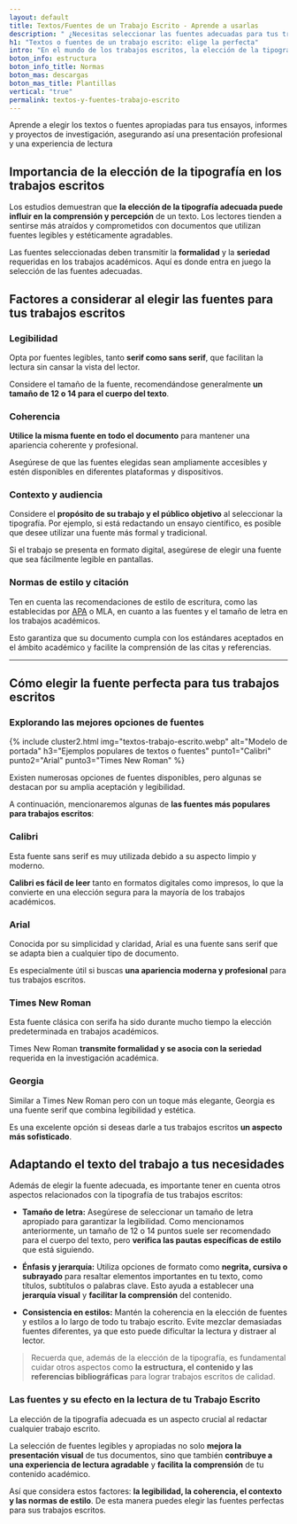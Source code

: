 ```yaml
---
layout: default
title: Textos/Fuentes de un Trabajo Escrito - Aprende a usarlas
description: " ¿Necesitas seleccionar las fuentes adecuadas para tus trabajos escritos? Al elegir la tipografía perfecta, destacará la calidad de tus textos académicos."
h1: "Textos o fuentes de un trabajo escrito: elige la perfecta"
intro: "En el mundo de los trabajos escritos, la elección de la tipografía adecuada juega un papel fundamental en la presentación y legibilidad de tus documentos."
boton_info: estructura
boton_info_title: Normas
boton_mas: descargas
boton_mas_title: Plantillas
vertical: "true"
permalink: textos-y-fuentes-trabajo-escrito
---
```

Aprende a elegir los textos o fuentes apropiadas para tus ensayos, informes y proyectos de investigación, asegurando así una presentación profesional y una experiencia de lectura

## Importancia de la elección de la tipografía en los trabajos escritos

Los estudios demuestran que **la elección de la tipografía adecuada puede influir en la comprensión y percepción** de un texto. Los lectores tienden a sentirse más atraídos y comprometidos con documentos que utilizan fuentes legibles y estéticamente agradables.

Las fuentes seleccionadas deben transmitir la **formalidad** y la **seriedad** requeridas en los trabajos académicos. Aquí es donde entra en juego la selección de las fuentes adecuadas.

## Factores a considerar al elegir las fuentes para tus trabajos escritos

### Legibilidad

Opta por fuentes legibles, tanto **serif como sans serif**, que facilitan la lectura sin cansar la vista del lector.

Considere el tamaño de la fuente, recomendándose generalmente **un tamaño de 12 o 14 para el cuerpo del texto**.

### Coherencia

**Utilice la misma fuente en todo el documento** para mantener una apariencia coherente y profesional.

Asegúrese de que las fuentes elegidas sean ampliamente accesibles y estén disponibles en diferentes plataformas y dispositivos.

### Contexto y audiencia

Considere el **propósito de su trabajo y el público objetivo** al seleccionar la tipografía. Por ejemplo, si está redactando un ensayo científico, es posible que desee utilizar una fuente más formal y tradicional.

Si el trabajo se presenta en formato digital, asegúrese de elegir una fuente que sea fácilmente legible en pantallas.

### Normas de estilo y citación

Ten en cuenta las recomendaciones de estilo de escritura, como las establecidas por [APA]({{'normas-apa'|relative_url}} "Normas APA") o MLA, en cuanto a las fuentes y el tamaño de letra en los trabajos académicos.

Esto garantiza que su documento cumpla con los estándares aceptados en el ámbito académico y facilite la comprensión de las citas y referencias.

----

## Cómo elegir la fuente perfecta para tus trabajos escritos

### Explorando las mejores opciones de fuentes

{% include cluster2.html img="textos-trabajo-escrito.webp" alt="Modelo de portada" h3="Ejemplos populares de textos o fuentes" punto1="Calibri" punto2="Arial" punto3="Times New Roman" %}

Existen numerosas opciones de fuentes disponibles, pero algunas se destacan por su amplia aceptación y legibilidad.

A continuación, mencionaremos algunas de **las fuentes más populares para trabajos escritos**:

### Calibri

Esta fuente sans serif es muy utilizada debido a su aspecto limpio y moderno.

**Calibri es fácil de leer** tanto en formatos digitales como impresos, lo que la convierte en una elección segura para la mayoría de los trabajos académicos.

### Arial

Conocida por su simplicidad y claridad, Arial es una fuente sans serif que se adapta bien a cualquier tipo de documento.

Es especialmente útil si buscas **una apariencia moderna y profesional** para tus trabajos escritos.

### Times New Roman

Esta fuente clásica con serifa ha sido durante mucho tiempo la elección predeterminada en trabajos académicos.

Times New Roman **transmite formalidad y se asocia con la seriedad** requerida en la investigación académica.

### Georgia

Similar a Times New Roman pero con un toque más elegante, Georgia es una fuente serif que combina legibilidad y estética.

Es una excelente opción si deseas darle a tus trabajos escritos **un aspecto más sofisticado**.

## Adaptando el texto del trabajo a tus necesidades

Además de elegir la fuente adecuada, es importante tener en cuenta otros aspectos relacionados con la tipografía de tus trabajos escritos:

* **Tamaño de letra:** Asegúrese de seleccionar un tamaño de letra apropiado para garantizar la legibilidad. Como mencionamos anteriormente, un tamaño de 12 o 14 puntos suele ser recomendado para el cuerpo del texto, pero **verifica las pautas específicas de estilo** que está siguiendo.

* **Énfasis y jerarquía:** Utiliza opciones de formato como **negrita, cursiva o subrayado** para resaltar elementos importantes en tu texto, como títulos, subtítulos o palabras clave. Esto ayuda a establecer una **jerarquía visual** y **facilitar la comprensión** del contenido.

* **Consistencia en estilos:** Mantén la coherencia en la elección de fuentes y estilos a lo largo de todo tu trabajo escrito. Evite mezclar demasiadas fuentes diferentes, ya que esto puede dificultar la lectura y distraer al lector.

>Recuerda que, además de la elección de la tipografía, es fundamental cuidar otros aspectos como **la estructura, el contenido y las referencias bibliográficas** para lograr trabajos escritos de calidad.

### Las fuentes y su efecto en la lectura de tu Trabajo Escrito

La elección de la tipografía adecuada es un aspecto crucial al redactar cualquier trabajo escrito.

La selección de fuentes legibles y apropiadas no solo **mejora la presentación visual** de tus documentos, sino que también **contribuye a una experiencia de lectura agradable** y **facilita la comprensión** de tu contenido académico.

Así que considera estos factores: **la legibilidad, la coherencia, el contexto y las normas de estilo**. De esta manera puedes elegir las fuentes perfectas para sus trabajos escritos.
